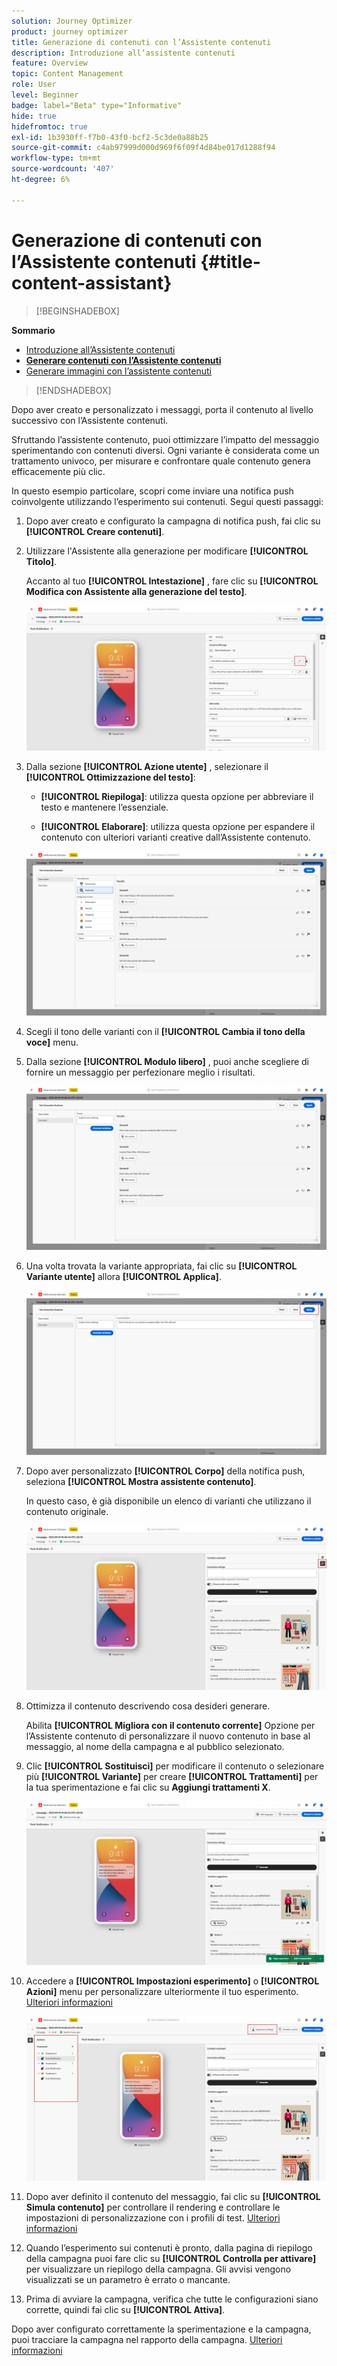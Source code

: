 ```yaml
---
solution: Journey Optimizer
product: journey optimizer
title: Generazione di contenuti con l’Assistente contenuti
description: Introduzione all’assistente contenuti
feature: Overview
topic: Content Management
role: User
level: Beginner
badge: label="Beta" type="Informative"
hide: true
hidefromtoc: true
exl-id: 1b3930ff-f7b0-43f0-bcf2-5c3de0a88b25
source-git-commit: c4ab97999d000d969f6f09f4d84be017d1288f94
workflow-type: tm+mt
source-wordcount: '407'
ht-degree: 6%

---
```


# Generazione di contenuti con l’Assistente contenuti {#title-content-assistant}

>[!BEGINSHADEBOX]

**Sommario**

* [Introduzione all’Assistente contenuti](gs-generative.md)
* **[Generare contenuti con l’Assistente contenuti](generative-content.md)**
* [Generare immagini con l’assistente contenuti](generative-image.md)

>[!ENDSHADEBOX]

Dopo aver creato e personalizzato i messaggi, porta il contenuto al livello successivo con l’Assistente contenuti.

Sfruttando l’assistente contenuto, puoi ottimizzare l’impatto del messaggio sperimentando con contenuti diversi. Ogni variante è considerata come un trattamento univoco, per misurare e confrontare quale contenuto genera efficacemente più clic.

In questo esempio particolare, scopri come inviare una notifica push coinvolgente utilizzando l’esperimento sui contenuti. Segui questi passaggi:

1. Dopo aver creato e configurato la campagna di notifica push, fai clic su **[!UICONTROL Creare contenuti]**.

1. Utilizzare l&#39;Assistente alla generazione per modificare **[!UICONTROL Titolo]**.

   Accanto al tuo **[!UICONTROL Intestazione]** , fare clic su **[!UICONTROL Modifica con Assistente alla generazione del testo]**.

   ![](assets/gen-ai-title-1.png)

1. Dalla sezione **[!UICONTROL Azione utente]** , selezionare il **[!UICONTROL Ottimizzazione del testo]**:

   * **[!UICONTROL Riepiloga]**: utilizza questa opzione per abbreviare il testo e mantenere l’essenziale.

   * **[!UICONTROL Elaborare]**: utilizza questa opzione per espandere il contenuto con ulteriori varianti creative dall’Assistente contenuto.

   ![](assets/gen-ai-title-2.png)

1. Scegli il tono delle varianti con il **[!UICONTROL Cambia il tono della voce]** menu.

1. Dalla sezione **[!UICONTROL Modulo libero]** , puoi anche scegliere di fornire un messaggio per perfezionare meglio i risultati.

   ![](assets/gen-ai-title-3.png)

1. Una volta trovata la variante appropriata, fai clic su **[!UICONTROL Variante utente]** allora **[!UICONTROL Applica]**.

   ![](assets/gen-ai-title-4.png)

1. Dopo aver personalizzato **[!UICONTROL Corpo]** della notifica push, seleziona **[!UICONTROL Mostra assistente contenuto]**.

   In questo caso, è già disponibile un elenco di varianti che utilizzano il contenuto originale.

   ![](assets/gen-ai-title-5.png)

1. Ottimizza il contenuto descrivendo cosa desideri generare.

   Abilita **[!UICONTROL Migliora con il contenuto corrente]** Opzione per l’Assistente contenuto di personalizzare il nuovo contenuto in base al messaggio, al nome della campagna e al pubblico selezionato.

1. Clic **[!UICONTROL Sostituisci]** per modificare il contenuto o selezionare più **[!UICONTROL Variante]** per creare **[!UICONTROL Trattamenti]** per la tua sperimentazione e fai clic su **Aggiungi trattamenti X**.

   ![](assets/gen-ai-title-6.png)

1. Accedere a **[!UICONTROL Impostazioni esperimento]** o **[!UICONTROL Azioni]** menu per personalizzare ulteriormente il tuo esperimento. [Ulteriori informazioni](../campaigns/content-experiment.md)

   ![](assets/gen-ai-title-7.png)

1. Dopo aver definito il contenuto del messaggio, fai clic su **[!UICONTROL Simula contenuto]** per controllare il rendering e controllare le impostazioni di personalizzazione con i profili di test. [Ulteriori informazioni](../email/preview.md)

1. Quando l’esperimento sui contenuti è pronto, dalla pagina di riepilogo della campagna puoi fare clic su **[!UICONTROL Controlla per attivare]** per visualizzare un riepilogo della campagna. Gli avvisi vengono visualizzati se un parametro è errato o mancante.

1. Prima di avviare la campagna, verifica che tutte le configurazioni siano corrette, quindi fai clic su **[!UICONTROL Attiva]**.

Dopo aver configurato correttamente la sperimentazione e la campagna, puoi tracciare la campagna nel rapporto della campagna. [Ulteriori informazioni](../reports/campaign-global-report.md#experimentation-report)
